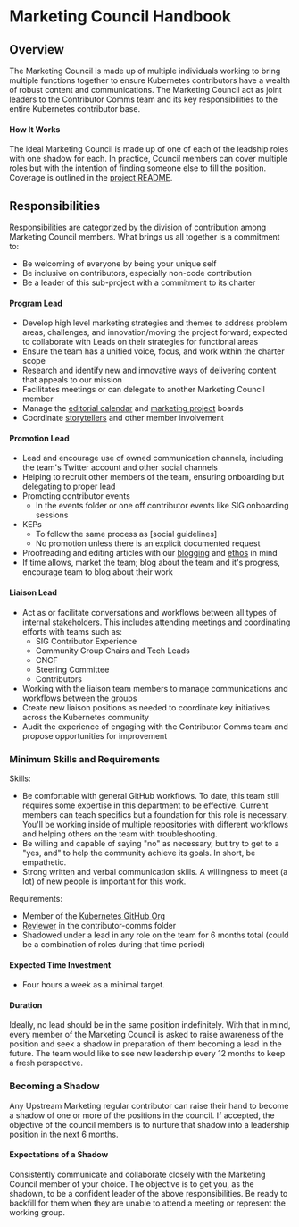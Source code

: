 # Marketing Council Handbook

## Overview

The Marketing Council is made up of multiple individuals working to bring multiple functions together to ensure Kubernetes contributors have a wealth of robust content and communications. The Marketing Council act as joint leaders to the Contributor Comms team and its key responsibilities to the entire Kubernetes contributor base.

#### How It Works

The ideal Marketing Council is made up of one of each of the leadship roles with one shadow for each. In practice, Council members can cover multiple roles but with the intention of finding someone else to fill the position. Coverage is outlined in the [project README].

## Responsibilities

Responsibilities are categorized by the division of contribution among Marketing Council members. What brings us all together is a commitment to: 

- Be welcoming of everyone by being your unique self
- Be inclusive on contributors, especially non-code contribution
- Be a leader of this sub-project with a commitment to its charter

#### Program Lead 

- Develop high level marketing strategies and themes to address problem areas, challenges, and innovation/moving the project forward; expected to collaborate with Leads on their strategies for functional areas
- Ensure the team has a unified voice, focus, and work within the charter scope
- Research and identify new and innovative ways of delivering content that appeals to our mission
- Facilitates meetings or can delegate to another Marketing Council member
- Manage the [editorial calendar] and [marketing project] boards
- Coordinate [storytellers] and other member involvement

#### Promotion Lead 

- Lead and encourage use of owned communication channels, including the team's Twitter account and other social channels
- Helping to recruit other members of the team, ensuring onboarding but delegating to proper lead
- Promoting contributor events
  - In the events folder or one off contributor events like SIG onboarding sessions
- KEPs
  - To follow the same process as [social guidelines]
  - No promotion unless there is an explicit documented request
- Proofreading and editing articles with our [blogging] and [ethos] in mind
- If time allows, market the team; blog about the team and it's progress, encourage team to blog about their work

#### Liaison Lead

- Act as or facilitate conversations and workflows between all types of internal stakeholders. This includes attending meetings and coordinating efforts with teams such as:
  - SIG Contributor Experience
  - Community Group Chairs and Tech Leads  
  - CNCF
  - Steering Committee
  - Contributors
- Working with the liaison team members to manage communications and workflows between the groups
- Create new liaison positions as needed to coordinate key initiatives across the Kubernetes community
- Audit the experience of engaging with the Contributor Comms team and propose opportunities for improvement

### Minimum Skills and Requirements

Skills:

- Be comfortable with general GitHub workflows. To date, this team still requires some expertise in this department to be effective. Current members can teach specifics but a foundation for this role is necessary. You'll be working inside of multiple repositories with different workflows and helping others on the team with troubleshooting.
- Be willing and capable of saying "no" as necessary, but try to get to a "yes, and" to help the community achieve its goals. In short, be empathetic.
- Strong written and verbal communication skills. A willingness to meet (a lot) of new people is important for this work.

Requirements:

- Member of the [Kubernetes GitHub Org]
- [Reviewer] in the contributor-comms folder
- Shadowed under a lead in any role on the team for 6 months total (could be a combination of roles during that time period)

#### Expected Time Investment

- Four hours a week as a minimal target.

#### Duration  

Ideally, no lead should be in the same position indefinitely. With that in mind, every member of the Marketing Council is asked to raise awareness of the position and seek a shadow in preparation of them becoming a lead in the future. The team would like to see new leadership every 12 months to keep a fresh perspective. 

### Becoming a Shadow

Any Upstream Marketing regular contributor can raise their hand to become a shadow of one or more of the positions in the council. If accepted, the objective of the council members is to nurture that shadow into a leadership position in the next 6 months. 

#### Expectations of a Shadow

Consistently communicate and collaborate closely with the Marketing Council member of your choice. The objective is to get you, as the shadown, to be a confident leader of the above responsibilities. Be ready to backfill for them when they are unable to attend a meeting or represent the working group.

[editorial calendar]: https://github.com/orgs/kubernetes/projects/41
[marketing project]: https://github.com/orgs/kubernetes/projects/39
[team-resources]: ../team-resources.md
[Kubernetes GitHub Org]: https://git.k8s.io/community/community-membership.md
[Reviewer]: ../OWNERS
[OWNERS]: /communication/OWNERS
[blogging]: ../storytelling-resources/blog-guidelines.md
[ethos]: ../CHARTER.md#ethosvision
[project README]: ../README.md
[storytellers]: ./storytellers.md
